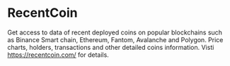 # RecentCoin
Get access to data of recent deployed coins on popular blockchains such as Binance Smart chain, Ethereum, Fantom, Avalanche and Polygon. Price charts, holders, transactions and other detailed coins information. Visti https://recentcoin.com/ for details.
